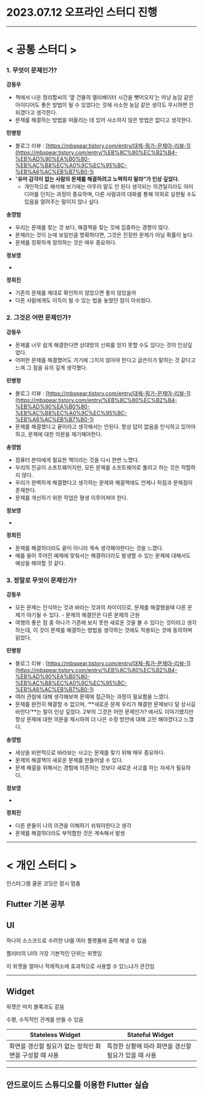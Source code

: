 # 2023.07.12 오프라인 스터디 진행
- - -
# < 공통 스터디 >
### 1. 무엇이 문제인가?

**강동우**

- 책에서 나온 정리함씨의 ‘옆 건물의 엘리베이터 시간을 뺏어오자’는 마냥 농담 같은 아이디어도 좋은 방법이 될 수 있었다는 것에 사소한 농담 같은 생각도 무시하면 안되겠다고 생각한다.
- 문제를 해결하는 방법을 떠올리는 데 있어 사소하지 않은 방법은 없다고 생각한다.

**민병창**

- 블로그 리뷰 : [https://mbspear.tistory.com/entry/대체-뭐가-문제야-리뷰-1](https://mbspear.tistory.com/entry/%EB%8C%80%EC%B2%B4-%EB%AD%90%EA%B0%80-%EB%AC%B8%EC%A0%9C%EC%95%BC-%EB%A6%AC%EB%B7%B0-1)
- “**유머 감각이 없는 사람의 문제를 해결하려고 노력하지 말라”가 인상 깊었다.**
    - 개인적으로 해석해 보기에는 아무리 말도 안 된다 생각되는 의견일지라도 아이디어를 던지는 과정이 중요하며, 다른 사람과의 대화를 통해 의외로 실현될 수도 있음을 알려주는 말이지 않나 싶다.

**송영범**

- 우리는 문제를 찾는 것 보다, 해결책을 찾는 것에 집중하는 경향이 많다.
- 문제라는 것이 눈에 보일만큼 명확하다면, 그것은 진정한 문제가 아닐 확률이 높다.
- 문제를 정확하게 정의하는 것은 매우 중요하다.

**정보영**

-

**정희진**

- 기존의 문제를 제대로 확인하지 않았으면 좋지 않았을까
- 다른 사람에게도 이득이 될 수 있는 법을 놓쳤던 점이 아쉬웠다.

### 2. 그것은 어떤 문제인가?

**강동우**

- 문제를 너무 쉽게 해결한다면 상대방의 신뢰를 얻지 못할 수도 있다는 것이 인상깊었다.
- 어떠한 문제를 해결했어도 거기에 그치지 않아야 한다고 글쓴이가 말하는 것 같다고 느껴 그 점을 유의 깊게 생각했다.

**민병창**

- 블로그 리뷰 : [https://mbspear.tistory.com/entry/대체-뭐가-문제야-리뷰-1](https://mbspear.tistory.com/entry/%EB%8C%80%EC%B2%B4-%EB%AD%90%EA%B0%80-%EB%AC%B8%EC%A0%9C%EC%95%BC-%EB%A6%AC%EB%B7%B0-1)
- 문제를 해결했다고 끝이라고 생각해서는 안된다. 항상 답이 없음을 인식하고 있어야 하고, 문제에 대한 의문을 제기해야한다.

**송영범**

- 컴퓨터 분야에게 필요한 책이라는 것을 다시 한번 느꼈다.
- 우리의 전공이 소프트웨어지만, 모든 문제를 소프트웨어로 풀려고 하는 것은 적합하지 않다.
- 우리가 완벽하게 해결했다고 생각하는 문제와 해결책에도 언제나 허점과 문제점이 존재한다.
- 문제를 개선하기 위한 작업은 평생 이루어져야 한다.

**정보영**

-

**정희진**

- 문제를 해결하더라도 끝이 아니라 계속 생각해야한다는 것을 느꼈다.
- 예를 들어 주어진 예제에 맞춰서는 해결하더라도 발생할 수 있는 문제에 대해서도 예상을 해야할 것 같다.

### 3. 정말로 무엇이 문제인가?

**강동우**

- 모든 문제는 인식하는 것과 바라는 것과의 차이이므로, 문제를 해결했을때 다른 문제가 야기될 수 있다. - 문제의 해결안은 다른 문제의 근원
- 여행의 좋은 점 중 하나가 기존에 보지 못한 새로운 것을 볼 수 있다는 것이라고 생각하는데, 이 것이 문제를 해결하는 방법을 생각하는 것에도 적용되는 것에 동의하며 읽었다.

**민병창**

- 블로그 리뷰 : [https://mbspear.tistory.com/entry/대체-뭐가-문제야-리뷰-1](https://mbspear.tistory.com/entry/%EB%8C%80%EC%B2%B4-%EB%AD%90%EA%B0%80-%EB%AC%B8%EC%A0%9C%EC%95%BC-%EB%A6%AC%EB%B7%B0-1)
- 여러 관점에 대해 생각해보며 문제에 접근하는 과정이 필요함을 느꼈다.
- 문제를 완전히 해결할 수 없으며, ‘**새로운 문제 우리가 해결한 문제보다 덜 상시길 바란다’**는 말이 인상 깊었다. 2부의 그것은 어떤 문제인가? 에서도 이야기했지만 항상 문제에 대한 의문을 제시하여 더 나은 수정 방안에 대해 고민 해야겠다고 느꼈다.

**송영범**

- 세상을 비판적으로 바라보는 사고는 문제를 찾기 위해 매우 중요하다.
- 문제의 해결책이 새로운 문제를 만들어낼 수 있다.
- 문제 해결을 위해서는 경험에 의존하는 것보다 새로운 사고를 하는 자세가 필요하다.

**정보영**

-

**정희진**

- 다른 분들이 나의 의견을 이해하기 쉬워야한다고 생각
- 문제를 해결하더라도 부적합한 것은 계속해서 발생
- - -
# < 개인 스터디 >

인스타그램 클론 코딩은 잠시 멈춤

## Flutter 기본 공부
## UI

하나의 소스코드로 수려한 UI를 여러 플랫폼에 출력 해낼 수 있음

플러터의 UI의 가장 기본적인 단위는 위젯임

이 위젯을 얼마나 적제적소에 효과적으로 사용할 수 있느냐가 관건임
- - -
## Widget

위젯은 마치 블록과도 같음

수평, 수직적인 관계를 만들 수 있음

| Stateless Widget | Stateful Widget |
| --- | --- |
| 화면을 갱신할 필요가 없는 정적인 화면을 구성할 때 사용 | 특정한 상황에 따라 화면을 갱신할 필요가 있을 때 사용 |
- - -
## 안드로이드 스튜디오를 이용한 Flutter 실습
